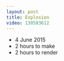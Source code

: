 ```yaml
---
layout: post
title: Explosion
video: 130503612
---
```


* 4 June 2015
* 2 hours to make
* 2 hours to render